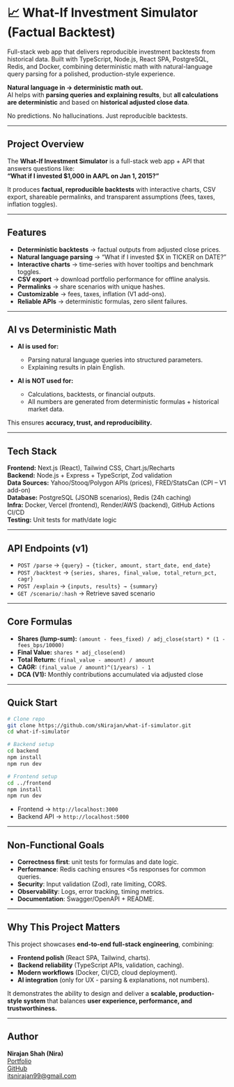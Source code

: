 # 📈 What-If Investment Simulator (Factual Backtest)
Full-stack web app that delivers reproducible investment backtests from historical data. Built with TypeScript, Node.js, React SPA, PostgreSQL, Redis, and Docker, combining deterministic math with natural-language query parsing for a polished, production-style experience.

**Natural language in → deterministic math out.**  
AI helps with **parsing queries and explaining results**, but **all calculations are deterministic** and based on **historical adjusted close data**.  

No predictions. No hallucinations. Just reproducible backtests.  

---

##  Project Overview
The **What-If Investment Simulator** is a full-stack web app + API that answers questions like:  
**“What if I invested $1,000 in AAPL on Jan 1, 2015?”**  

It produces **factual, reproducible backtests** with interactive charts, CSV export, shareable permalinks, and transparent assumptions (fees, taxes, inflation toggles).  

---

##  Features
-  **Deterministic backtests** → factual outputs from adjusted close prices.  
-  **Natural language parsing** → “What if I invested $X in TICKER on DATE?”  
-  **Interactive charts** → time-series with hover tooltips and benchmark toggles.  
-  **CSV export** → download portfolio performance for offline analysis.  
-  **Permalinks** → share scenarios with unique hashes.  
-  **Customizable** → fees, taxes, inflation (V1 add-ons).  
-  **Reliable APIs** → deterministic formulas, zero silent failures.  

---

##  AI vs Deterministic Math
- **AI is used for:**  
  - Parsing natural language queries into structured parameters.  
  - Explaining results in plain English.  

- **AI is NOT used for:**  
  - Calculations, backtests, or financial outputs.  
  - All numbers are generated from deterministic formulas + historical market data.  

This ensures **accuracy, trust, and reproducibility.**  

---

##  Tech Stack
**Frontend:** Next.js (React), Tailwind CSS, Chart.js/Recharts  
**Backend:** Node.js + Express + TypeScript, Zod validation  
**Data Sources:** Yahoo/Stooq/Polygon APIs (prices), FRED/StatsCan (CPI – V1 add-on)  
**Database:** PostgreSQL (JSONB scenarios), Redis (24h caching)  
**Infra:** Docker, Vercel (frontend), Render/AWS (backend), GitHub Actions CI/CD  
**Testing:** Unit tests for math/date logic  

---

##  API Endpoints (v1)
- `POST /parse` → `{query} → {ticker, amount, start_date, end_date}`  
- `POST /backtest` → `{series, shares, final_value, total_return_pct, cagr}`  
- `POST /explain` → `{inputs, results} → {summary}`  
- `GET /scenario/:hash` → Retrieve saved scenario  

---

##  Core Formulas
- **Shares (lump-sum):** `(amount - fees_fixed) / adj_close(start) * (1 - fees_bps/10000)`  
- **Final Value:** `shares * adj_close(end)`  
- **Total Return:** `(final_value - amount) / amount`  
- **CAGR:** `(final_value / amount)^(1/years) - 1`  
- **DCA (V1):** Monthly contributions accumulated via adjusted close  

---

##  Quick Start

```bash
# Clone repo
git clone https://github.com/sNirajan/what-if-simulator.git
cd what-if-simulator

# Backend setup
cd backend
npm install
npm run dev

# Frontend setup
cd ../frontend
npm install
npm run dev
```

- Frontend → `http://localhost:3000`  
- Backend API → `http://localhost:5000`  


---

##  Non-Functional Goals
-  **Correctness first**: unit tests for formulas and date logic.  
-  **Performance**: Redis caching ensures <5s responses for common queries.  
-  **Security**: Input validation (Zod), rate limiting, CORS.  
-  **Observability**: Logs, error tracking, timing metrics.  
-  **Documentation**: Swagger/OpenAPI + README.  

---

##  Why This Project Matters
This project showcases **end-to-end full-stack engineering**, combining:  
- **Frontend polish** (React SPA, Tailwind, charts).  
- **Backend reliability** (TypeScript APIs, validation, caching).  
- **Modern workflows** (Docker, CI/CD, cloud deployment).  
- **AI integration** (only for UX - parsing & explanations, not numbers).  

It demonstrates the ability to design and deliver a **scalable, production-style system** that balances **user experience, performance, and trustworthiness.**  

---

##  Author
**Nirajan Shah (Nira)**  
[Portfolio](http://nirajanshah.me)  
[GitHub](https://github.com/sNirajan)  
itsnirajan99@gmail.com
